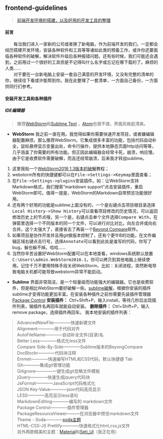 
## frontend-guidelines
> [前端开发环境的搭建，以及好用的开发工具的整理](https://cnyet.github.io/frontend-guidelines/)

#### 前言
&emsp;&emsp;每当我们进入一家新的公司或者换了新电脑，作为前端开发的我们，一定都会经历搭建开发环境，安装各种软件和工具等等诸如此类的预备工作，或许你还要面临各种软件的破解，解决软件升级后各种报错问题。还有些时候，我们可能还会遇到，之前用过一个很好的工具但是不记得叫什么名字或忘记在哪下载的了。麻烦的人类……<br>
&emsp;&emsp;对于要在一台新电脑上安装一套自己满意的开发环境，又没有完整的清单的你，继续往下看或许能帮到你。我在此整理了一套清单，一方面自己备份，一方面供同行们参考。
#### 安装开发工具和各种插件

##### IDE编辑器
> 推荐[WebStorm](https://www.jetbrains.com/webstorm/)和[Sublime Text](https://www.sublimetext.com/) ，[Atom](https://atom.io/)也很不错，界面风格挺清爽。

- **WebStorm** 我之前一直在用。我觉得如果你需要快速开发项目，或者嫌编辑器配置麻烦，那么推荐WebStorm。它集成很多丰富的功能，包括代码自动补全，鼠标悬停显示变量出处，命令行操作，提供本地静态页面http访问等等，几乎涵盖了你需要的所有功能。但正因此编辑器会经常卡死，崩溃，响应慢。由于它是收费软件需要破解，而且还经常崩溃，后来我才转战sublime。
1. 这里我贴一个[WebStorm2016 1.3版本的破解](http://www.jianshu.com/p/c5f7ab33add0)教程；
2. webstorm所有的快捷键都可以在<kbd>File->Settings->Keymap</kbd>里面查看；
3. 在<kbd>File->Settings->plugins</kbd>安装插件。如：让WebStorm支持Markdown格式，我们搜索“markdown support”点击安装插件，重启WebStorm即可。值得一提是，WebStorm的Markdown自带预览功能很好用。
4.  还有两个好用的功能是sublime上面没有的，一个是右键点击项目根目录选择<kbd>Local History->Show History</kbd>可以查看项目修改的历史情况，可以返回修改历史上的节点哦，另一个是，右键点击单个文件选择<kbd>Compare With</kbd>，在弹窗里选择一个不同版本的同一个文件，可以进行对比对比，向左合并或向右合并。这个太强大了，直接省去了再装一个[Beyond Compare](http://www.beyondcompare.cc/xiazai.html)软件。
5.  如果项目是协作开发并且用git做版本控制了，还有个更牛B的功能，在文件编辑区域右键点击行号，选择<kbd>Annotate</kbd>可以看到此处是谁写的代码，你写了bug，躲也躲不掉。哈哈……
6.  当然你辛苦设置好WebStorm配置可以在本地查看，windows系统默认放置<kbd>C:\Users\admin\.WebStorm2016.1</kbd>，你可以拷贝到其他电脑上继续使用。记住千万不要用特殊手段关闭WebStorm，比如：关闭进程，突然断电导致电脑关机都可能导致webstorm异常不能启动。

- **Sublime** 界面非常简洁，是一个轻量级而功能强大的编辑器。它也是收费软件，但是相比WebStorm要好破解一些。[sublime破解](http://www.jianshu.com/p/04e1b65dd2c0)，根据你安装的插件sublime才变得功能更加丰富。在安装各种插件之前你需要先装插件管理器[Package Control](https://packagecontrol.io/installation)
**安装插件：** Ctrl+Shift+P，输入install，等待几秒后出现插件列表，输插件名再回车就能自动安装。
**删除插件：** Ctrl+Shift+P，输入remove package，选择插件再回车。
我本地安装的插件列表：
> AdvancedNewFile————快速新建文件<br>
> Alignment————用于代码对齐<br>
> AutoFileName————自动补全文件(目录)名<br>
> Better Less————格式化less文件<br>
> Compare Side-By-Side————Sublime版本的BeyongCompare<br>
> DocBlockr————代码块注释<br>
> Emmet————快速编写HTML和CSS代码，默认快捷键 Tab<br>
> Git————集成git管理功能<br>
> Gitignore————一键生成git忽略文件模板<br>
> jQuery————快速生成jquery代码块<br>
> JsFormat————JavaScript代码格式化<br>
> JSON Key-Value————json代码高亮显示<br>
> LESS————高亮显示less语句<br>
> MarkdownEditing————编写的 markdown文件<br>
> Package Control————插件管理器<br>
> PackageResourceViewer———在浏览器中预览markdown文件<br>
> Theme - Soda————[soda主题](http://buymeasoda.github.io/soda-theme/)<br>
> HTML-CSS-JS Prettify————快速格式化html,css,js文件<br>
> 另外两款精美的主题：[Material](http://equinsuocha.io/material-theme/#/default)和[Seti_UI](https://packagecontrol.io/packages/Seti_UI)（我正在用）


